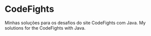 # CodeFights
Minhas soluções para os desafios do site CodeFights com Java.
My solutions for the CodeFights with Java.
